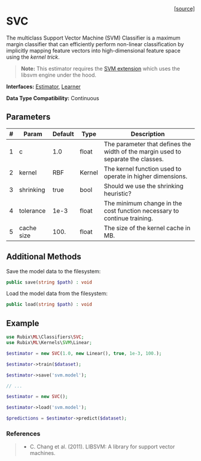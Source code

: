<span style="float:right;"><a href="https://github.com/RubixML/RubixML/blob/master/src/Classifiers/SVC.php">[source]</a></span>

# SVC
The multiclass Support Vector Machine (SVM) Classifier is a maximum margin classifier that can efficiently perform non-linear classification by implicitly mapping feature vectors into high-dimensional feature space using the *kernel trick*.

> **Note:** This estimator requires the [SVM extension](https://php.net/manual/en/book.svm.php) which uses the libsvm engine under the hood.

**Interfaces:** [Estimator](../estimator.md), [Learner](../learner.md)

**Data Type Compatibility:** Continuous

## Parameters
| # | Param | Default | Type | Description |
|---|---|---|---|---|
| 1 | c | 1.0 | float | The parameter that defines the width of the margin used to separate the classes. |
| 2 | kernel | RBF | Kernel | The kernel function used to operate in higher dimensions. |
| 3 | shrinking | true | bool | Should we use the shrinking heuristic? |
| 4 | tolerance | 1e-3 | float | The minimum change in the cost function necessary to continue training. |
| 5 | cache size | 100. | float | The size of the kernel cache in MB. |

## Additional Methods
Save the model data to the filesystem:
```php
public save(string $path) : void
```

Load the model data from the filesystem:
```php
public load(string $path) : void
```

## Example
```php
use Rubix\ML\Classifiers\SVC;
use Rubix\ML\Kernels\SVM\Linear;

$estimator = new SVC(1.0, new Linear(), true, 1e-3, 100.);

$estimator->train($dataset);

$estimator->save('svm.model');

// ...

$estimator = new SVC();

$estimator->load('svm.model');

$predictions = $estimator->predict($dataset);
```

### References
>- C. Chang et al. (2011). LIBSVM: A library for support vector machines.